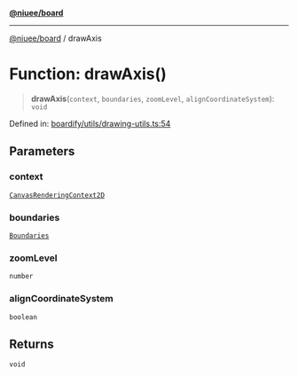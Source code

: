 [**@niuee/board**](../README.md)

***

[@niuee/board](../globals.md) / drawAxis

# Function: drawAxis()

> **drawAxis**(`context`, `boundaries`, `zoomLevel`, `alignCoordinateSystem`): `void`

Defined in: [boardify/utils/drawing-utils.ts:54](https://github.com/niuee/board/blob/cc09a87e934160adef876c4e11d51fd97e78653d/src/boardify/utils/drawing-utils.ts#L54)

## Parameters

### context

[`CanvasRenderingContext2D`](https://developer.mozilla.org/docs/Web/API/CanvasRenderingContext2D)

### boundaries

[`Boundaries`](../type-aliases/Boundaries.md)

### zoomLevel

`number`

### alignCoordinateSystem

`boolean`

## Returns

`void`
